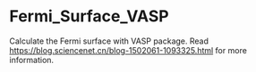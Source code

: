 # Fermi_Surface_VASP
Calculate the Fermi surface with VASP package. Read https://blog.sciencenet.cn/blog-1502061-1093325.html for more information.
